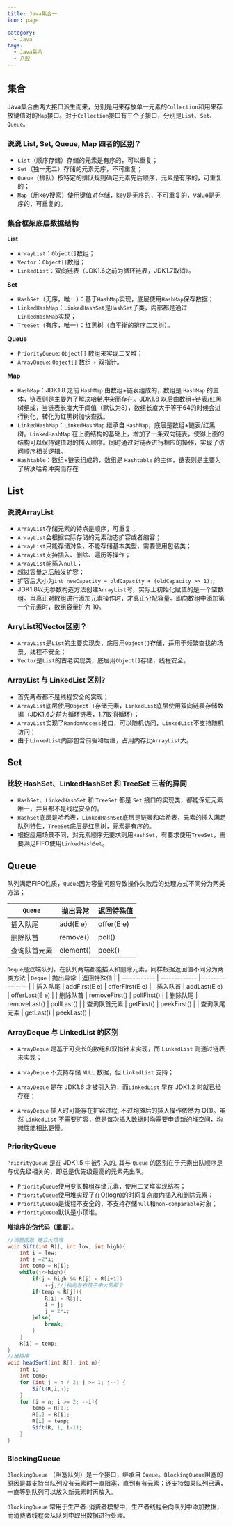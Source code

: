 ```yaml
---
title: Java集合一
icon: page

category:
  - Java
tags:
  - Java集合
  - 八股
---
```


## 集合

Java集合由两大接口派生而来，分别是用来存放单一元素的`Collection`和用来存放键值对的`Map`接口。对于`Collection`接口有三个子接口，分别是`List`、`Set`、`Queue`。

<!-- more -->

### 说说 List, Set, Queue, Map 四者的区别？

- `List`（顺序存储）存储的元素是有序的，可以重复；
- `Set`（独一无二）存储的元素无序，不可重复；
- `Queue`（排队）按特定的排队规则确定元素先后顺序，元素是有序的，可重复的；
- `Map`（用key搜索）使用键值对存储，key是无序的，不可重复的，value是无序的，可重复的。

### 集合框架底层数据结构

**List**

- `ArrayList`：`Object[]`数组；
- `Vector`：`Object[]`数组；
- `LinkedList`：双向链表（JDK1.6之前为循环链表，JDK1.7取消）。

**Set**

- `HashSet`（无序，唯一）：基于`HashMap`实现，底层使用`HashMap`保存数据；
- `LinkedHashMap`：`LinkedHashSet`是`HashSet`子类，内部都是通过`LinkedHashMap`实现；
- `TreeSet`（有序，唯一）：红黑树（自平衡的排序二叉树）。

**Queue**

- `PriorityQueue`: `Object[]` 数组来实现二叉堆；
- `ArrayQueue`: `Object[]` 数组 + 双指针。

**Map**

- `HashMap`：JDK1.8 之前 `HashMap` 由数组+链表组成的，数组是 `HashMap` 的主体，链表则是主要为了解决哈希冲突而存在。JDK1.8 以后由数组+链表/红黑树组成，当链表长度大于阈值（默认为8），数组长度大于等于64的时候会进行树化，转化为红黑树加快查找。
- `LinkedHashMap`：`LinkedHashMap` 继承自 `HashMap`，底层是数组+链表/红黑树。`LinkedHashMap` 在上面结构的基础上，增加了一条双向链表，使得上面的结构可以保持键值对的插入顺序。同时通过对链表进行相应的操作，实现了访问顺序相关逻辑。
- `Hashtable`：数组+链表组成的，数组是 `Hashtable` 的主体，链表则是主要为了解决哈希冲突而存在

## List

### 说说ArrayList

- `ArrayList`存储元素的特点是顺序，可重复；
- `ArrayList`会根据实际存储的元素动态扩容或者缩容；
- `ArrayList`只能存储对象，不能存储基本类型，需要使用包装类；
- `ArrayList`支持插入、删除、遍历等操作；
- `ArrayList`能插入`null`；
- 超过容量之后触发扩容；
- 扩容后大小为`int newCapacity = oldCapacity + (oldCapacity >> 1);`;
- JDK1.8以无参数构造方法创建`ArrayList`时，实际上初始化赋值的是一个空数组。当真正对数组进行添加元素操作时，才真正分配容量。即向数组中添加第一个元素时，数组容量扩为 10。

### ArryList和Vector区别？

- `ArrayList`是`List`的主要实现类，底层用`Object[]`存储，适用于频繁查找的场景，线程不安全；
- `Vector`是`List`的古老实现类，底层用`Object[]`存储，线程安全。

### ArrayList 与 LinkedList 区别?

- 首先两者都不是线程安全的实现；
- `ArrayList`底层使用`Object[]`存储元素，`LinkedList`底层使用双向链表存储数据（JDK1.6之前为循环链表，1.7取消循环）；
- `ArrayList`实现了`RandomAccess`接口，可以随机访问，`LinkedList`不支持随机访问；
- 由于`LinkedList`内部包含前驱和后继，占用内存比`ArrayList`大。

## Set

### 比较 HashSet、LinkedHashSet 和 TreeSet 三者的异同

- `HashSet`、`LinkedHashSet` 和 `TreeSet` 都是 `Set` 接口的实现类，都能保证元素唯一，并且都不是线程安全的。
- `HashSet`底层是哈希表，`LinkedHashSet`底层是链表和哈希表，元素的插入满足队列特性，`TreeSet`底层是红黑树，元素是有序的。
- 根据应用场景不同，对元素顺序无要求则用`HashSet`，有要求使用`TreeSet`，需要满足FIFO使用`LinkedHashSet`。

## Queue

队列满足FIFO性质，`Queue`因为容量问题导致操作失败后的处理方式不同分为两类方法；

| `Queue`      | 抛出异常  | 返回特殊值 |
| ------------ | --------- | ---------- |
| 插入队尾     | add(E e)  | offer(E e) |
| 删除队首     | remove()  | poll()     |
| 查询队首元素 | element() | peek()     |

`Deque`是双端队列，在队列两端都能插入和删除元素，同样根据返回值不同分为两类方法
| `Deque`      | 抛出异常      | 返回特殊值      |
| ------------ | ------------- | --------------- |
| 插入队尾     | addFirst(E e) | offerFirst(E e) |
| 插入队首     | addLast(E e)  | offerLast(E e)  |
| 删除队首     | removeFirst() | pollFirst()     |
| 删除队尾     | removeLast()  | pollLast()      |
| 查询队首元素 | getFirst()    | peekFirst()     |
| 查询队尾元素 | getLast()     | peekLast()      |

### ArrayDeque 与 LinkedList 的区别

- `ArrayDeque` 是基于可变长的数组和双指针来实现，而 `LinkedList` 则通过链表来实现；

- `ArrayDeque` 不支持存储 `NULL` 数据，但 `LinkedList` 支持；

- `ArrayDeque` 是在 JDK1.6 才被引入的，而`LinkedList` 早在 JDK1.2 时就已经存在；

- `ArrayDeque` 插入时可能存在扩容过程, 不过均摊后的插入操作依然为 O(1)。虽然 `LinkedList` 不需要扩容，但是每次插入数据时均需要申请新的堆空间，均摊性能相比更慢。

### PriorityQueue

`PriorityQueue` 是在 JDK1.5 中被引入的, 其与 `Queue` 的区别在于元素出队顺序是与优先级相关的，即总是优先级最高的元素先出队。

- `PriorityQueue`使用变长数组存储元素，使用二叉堆实现结构；
- `PriorityQueue`使用堆实现了在O(logn)的时间复杂度内插入和删除元素；
- `PriorityQueue`是线程不安全的，不支持存储`null`和`non-comparable`对象；
- `PriorityQueue`默认是小顶堆。

**堆排序的伪代码（重要）**。

```java
//调整函数 建立大顶堆
void Sift(int R[], int low, int high){
	int i = low;
	int j =2*i;
	int temp = R[i];
	while(j<=high){
		if(j < high && R[j] < R[i+1])
			++j;//j指向左右孩子中大的那个
        if(temp < R[j]){
        	R[i] = R[j];
        	i = j;
        	j = 2*i;
        }else{
        	break;
        }
	}
	R[i] = temp;
}
//堆排序
void headSort(int R[], int n){
    int i;
    int temp;
    for (int j = n / 2; j >= 1; j--) {
        Sift(R,i,n);
    }
    for (i = n; i >= 2; --i){
        temp = R[1];
        R[1] = R[i];
        R[i] = temp;
        Sift(R, 1, i-1);
    }
}
```

### BlockingQueue

`BlockingQueue` （阻塞队列）是一个接口，继承自 `Queue`。`BlockingQueue`阻塞的原因是其支持当队列没有元素时一直阻塞，直到有有元素；还支持如果队列已满，一直等到队列可以放入新元素时再放入。

`BlockingQueue` 常用于生产者-消费者模型中，生产者线程会向队列中添加数据，而消费者线程会从队列中取出数据进行处理。





















